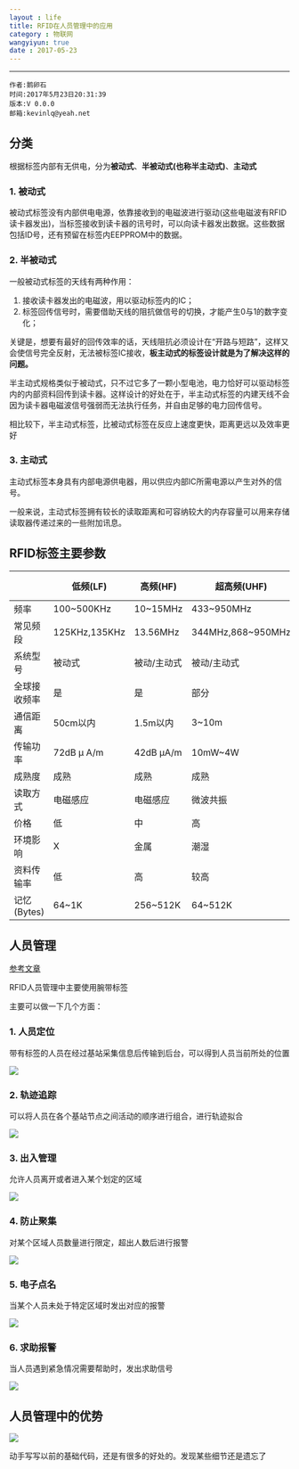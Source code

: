 ```yaml
---
layout : life
title: RFID在人员管理中的应用 
category : 物联网
wangyiyun: true
date : 2017-05-23
---
```


******

    作者:鹅卵石
    时间:2017年5月23日20:31:39
    版本:V 0.0.0
    邮箱:kevinlq@yeah.net

<!-- more -->

## 分类

根据标签内部有无供电，分为**被动式**、**半被动式(也称半主动式)**、**主动式**

### 1. 被动式
被动式标签没有内部供电电源，依靠接收到的电磁波进行驱动(这些电磁波有RFID读卡器发出)，当标签接收到读卡器的讯号时，可以向读卡器发出数据。这些数据包括ID号，还有预留在标签内EEPPROM中的数据。

### 2. 半被动式
一般被动式标签的天线有两种作用：
1. 接收读卡器发出的电磁波，用以驱动标签内的IC；
2. 标签回传信号时，需要借助天线的阻抗做信号的切换，才能产生0与1的数字变化；

关键是，想要有最好的回传效率的话，天线阻抗必须设计在“开路与短路”，这样又会使信号完全反射，无法被标签IC接收，**板主动式的标签设计就是为了解决这样的问题。**

半主动式规格类似于被动式，只不过它多了一颗小型电池，电力恰好可以驱动标签内的内部资料回传到读卡器。这样设计的好处在于，半主动式标签的内建天线不会因为读卡器电磁波信号强弱而无法执行任务，并自由足够的电力回传信号。

相比较下，半主动式标签，比被动式标签在反应上速度更快，距离更远以及效率更好

### 3. 主动式
主动式标签本身具有内部电源供电器，用以供应内部IC所需电源以产生对外的信号。

一般来说，主动式标签拥有较长的读取距离和可容纳较大的内存容量可以用来存储读取器传递过来的一些附加讯息。


## RFID标签主要参数


|     | 低频(LF)    |高频(HF)     |超高频(UHF)     |微波(Microwave)|
| --- | --- | --- | --- |--|
| 频率      | 100~500KHz   | 10~15MHz    | 433~950MHz         | 1GHz以上  |
|常见频段   | 125KHz,135KHz |13.56MHz     | 344MHz,868~950MHz  | 2.45GHz,5.8GHz  |
|系统型号   | 被动式        | 被动/主动式   | 被动/主动式          | 被动/主动式   |
|全球接收频率| 是           |  是          |  部分              |  部分   |
|通信距离    |  50cm以内    | 1.5m以内     | 3~10m             |  3~10m   |
|传输功率    |  72dB μ A/m    | 42dB μA/m   | 10mW~4W            | 4W      |
|成熟度      | 成熟         | 成熟       |  成熟               | 开发中    |
|读取方式    | 电磁感应    | 电磁感应    | 微波共振              |  微波共振 |
|价格	    | 低       | 中     | 高 |高|
|环境影响    | X   |金属   | 潮湿 | 潮湿|
|资料传输率 | 低  |高  |较高  | 最高|
|记忆(Bytes) | 64~1K  | 256~512K  | 64~512K | 16~64K  |


## 人员管理

[参考文章](https://wenku.baidu.com/view/d76620d1e53a580216fcfec9.html?from=search)

RFID人员管理中主要使用腕带标签

主要可以做一下几个方面：
### 1. 人员定位
带有标签的人员在经过基站采集信息后传输到后台，可以得到人员当前所处的位置

![](/res/img/blog/物联网/rfid001.png)

### 2. 轨迹追踪
可以将人员在各个基站节点之间活动的顺序进行组合，进行轨迹拟合

![](/res/img/blog/物联网/rfid002.png)

### 3. 出入管理

允许人员离开或者进入某个划定的区域

![](/res/img/blog/物联网/rfid003.png)

### 4. 防止聚集

对某个区域人员数量进行限定，超出人数后进行报警

![](/res/img/blog/物联网/rfid004.png)

### 5. 电子点名
当某个人员未处于特定区域时发出对应的报警

![](/res/img/blog/物联网/rfid005.png)

### 6. 求助报警

当人员遇到紧急情况需要帮助时，发出求助信号

![](/res/img/blog/物联网/rfid006.png)

## 人员管理中的优势
![](/res/img/blog/物联网/rfid007.png)


动手写写以前的基础代码，还是有很多的好处的。发现某些细节还是遗忘了